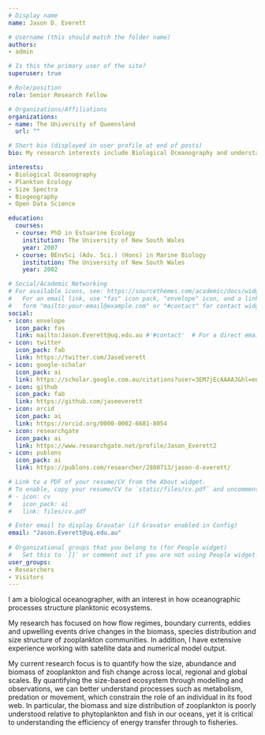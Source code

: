 ```yaml
---
# Display name
name: Jason D. Everett

# Username (this should match the folder name)
authors:
- admin

# Is this the primary user of the site?
superuser: true

# Role/position
role: Senior Research Fellow

# Organizations/Affiliations
organizations:
- name: The University of Queensland
  url: ""

# Short bio (displayed in user profile at end of posts)
bio: My research interests include Biological Oceanography and understanding size-structured planktonic ecosystems. I am an advocate for Open Data Science.

interests:
- Biological Oceanography
- Plankton Ecology
- Size Spectra
- Biogeography
- Open Data Science

education:
  courses:
  - course: PhD in Estuarine Ecology
    institution: The University of New South Wales
    year: 2007
  - course: BEnvSci (Adv. Sci.) (Hons) in Marine Biology
    institution: The University of New South Wales
    year: 2002

# Social/Academic Networking
# For available icons, see: https://sourcethemes.com/academic/docs/widgets/#icons
#   For an email link, use "fas" icon pack, "envelope" icon, and a link in the
#   form "mailto:your-email@example.com" or "#contact" for contact widget.
social:
- icon: envelope
  icon_pack: fas
  link: mailto:Jason.Everett@uq.edu.au #'#contact'  # For a direct email link, use "mailto:Jason.Everett@uq.edu.au".
- icon: twitter
  icon_pack: fab
  link: https://twitter.com/JaseEverett
- icon: google-scholar
  icon_pack: ai
  link: https://scholar.google.com.au/citations?user=3EM7jEcAAAAJ&hl=en
- icon: github
  icon_pack: fab
  link: https://github.com/jaseeverett
- icon: orcid
  icon_pack: ai
  link: https://orcid.org/0000-0002-6681-8054  
- icon: researchgate
  icon_pack: ai
  link: https://www.researchgate.net/profile/Jason_Everett2
- icon: publons
  icon_pack: ai
  link: https://publons.com/researcher/2880713/jason-d-everett/

# Link to a PDF of your resume/CV from the About widget.
# To enable, copy your resume/CV to `static/files/cv.pdf` and uncomment the lines below.  
# - icon: cv
#   icon_pack: ai
#   link: files/cv.pdf

# Enter email to display Gravatar (if Gravatar enabled in Config)
email: "Jason.Everett@uq.edu.au"
  
# Organizational groups that you belong to (for People widget)
#   Set this to `[]` or comment out if you are not using People widget.  
user_groups:
- Researchers
- Visitors
---
```


I am a biological oceanographer, with an interest in how oceanographic processes structure planktonic ecosystems. 

My research has focused on how flow regimes, boundary currents, eddies and upwelling events drive changes in the biomass, species distribution and size structure of zooplankton communities. In addition, I have extensive experience working with satellite data and numerical model output.

My current research focus is to quantify how the size, abundance and biomass of zooplankton and fish change across local, regional and global scales. By quantifying the size-based ecosystem through modelling and observations, we can better understand processes such as metabolism, predation or movement, which constrain the role of an individual in its food web. In particular, the biomass and size distribution of zooplankton is poorly understood relative to phytoplankton and fish in our oceans, yet it is critical to understanding the efficiency of energy transfer through to fisheries. 
